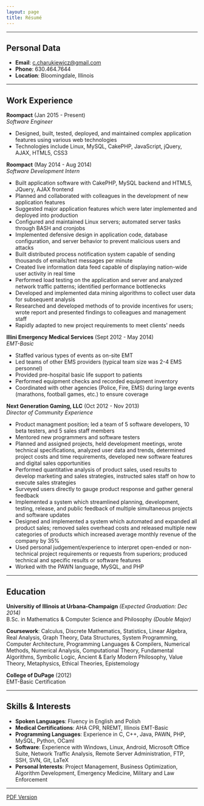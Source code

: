 ```yaml
---
layout: page
title: Résumé
---
```


<hr>

## Personal Data

* **Email**: [c.charukiewicz@gmail.com](mailto:c.charukiewicz@gmail.com)
* **Phone**: 630.464.7644
* **Location**: Bloomingdale, Illinois

<hr>

## Work Experience

**Roompact** (Jan 2015 - Present)<br>
*Software Engineer*

* Designed, built, tested, deployed, and maintained complex application features using various web technologies
* Technologies include Linux, MySQL, CakePHP, JavaScript, jQuery, AJAX, HTML5, CSS3

**Roompact** (May 2014 - Aug 2014)<br>
*Software Development Intern*

* Built application software with CakePHP, MySQL backend and HTML5, JQuery, AJAX frontend
* Planned and collaborated with colleagues in the development of new application features
* Suggested major application features which were later implemented and deployed into production
* Configured and maintained Linux servers; automated server tasks through BASH and cronjobs
* Implemented defensive design in application code, database configuration, and server behavior to prevent malicious users and attacks
* Built distributed process notification system capable of sending thousands of emails/text messages per minute
* Created live information data feed capable of displaying nation-wide user activity in real time
* Performed load testing on the application and server and analyzed network traffic patterns; identified performance bottlenecks
* Developed and implemented data mining algorithms to collect user data for subsequent analysis
* Researched and developed methods of to provide incentives for users; wrote report and presented findings to colleagues and management staff
* Rapidly adapted to new project requirements to meet clients' needs

**Illini Emergency Medical Services** (Sept 2012 - May 2014)<br>
*EMT-Basic*

* Staffed various types of events as on-site EMT
* Led teams of other EMS providers (typical team size was 2-4 EMS personnel)
* Provided pre-hospital basic life support to patients
* Performed equipment checks and recorded equipment inventory
* Coordinated with other agencies (Police, Fire, EMS) during large events (marathons, football games, etc.) to ensure coverage

**Next Generation Gaming, LLC** (Oct 2012 - Nov 2013)<br>
*Director of Community Experience*

* Product managment position; led a team of 5 software developers, 10 beta testers, and 5 sales staff members
* Mentored new programmers and software testers
* Planned and assigned projects, held development meetings, wrote technical specifications, analyzed user data and trends, determined project costs and time requirements, developed new software features and digital sales opportunities
* Performed quantitative analysis of product sales, used results to develop marketing and sales strategies, instructed sales staff on how to execute sales strategies
* Surveyed users directly to gauge product response and gather general feedback
* Implemented a system which streamlined planning, development, testing, release, and public feedback of multiple simultaneous projects and software updates
* Designed and implemented a system which automated and expanded all product sales; removed sales overhead costs and released multiple new categories of products which increased average monthly revenue of the company by 35%
* Used personal judgement/experience to interpret open-ended or non-technical project requirements or requests from superiors; produced technical and specific results or software features
* Worked with the PAWN language, MySQL, and PHP

<hr>

## Education

**Universitiy of Illinois at Urbana-Champaign** *(Expected Graduation: Dec 2014)*<br>
B.Sc. in Mathematics & Computer Science and Philosophy *(Double Major)*

**Coursework**: Calculus, Discrete Mathematics, Statistics, Linear Algebra, Real Analysis, Graph Theory, Data Structures, System Programming, Computer Architecture, Programming Languages & Compilers, Numerical Methods, Numerical Analysis, Computational Theory, Fundamental Algorithms, Symbolic Logic, Ancient & Early Modern Philosophy, Value Theory, Metaphysics, Ethical Theories, Epistemology

**College of DuPage** (2012)<br>
EMT-Basic Certification

<hr>

## Skills & Interests

* **Spoken Languages**: Fluency in English and Polish
* **Medical Certifications**: AHA CPR, NREMT, Illinois EMT-Basic
* **Programming Languages**: Experience in C, C++, Java, PAWN, PHP, MySQL, Python, OCaml
* **Software**: Experience with Windows, Linux, Android, Microsoft Office Suite, Network Traffic Analysis, Remote Server Administration, FTP, SSH, SVN, Git, LaTeX
* **Personal Interests**: Project Management, Business Optimization, Algorithm Development, Emergency Medicine, Military and Law Enforcement

<hr>

[PDF Version](/files/charukiewicz_resume.pdf) 
